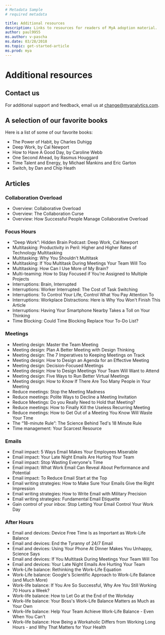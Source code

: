 ```yaml
---
# Metadata Sample
# required metadata

title: Additional resources
description: Links to resources for readers of MyA adoption material. 
author: paul9955
ms.author: v-pascha
ms.date: 03/28/2018
ms.topic: get-started-article
ms.prod: mya
---
```


# Additional resources

## Contact us
For additional support and feedback, email us at change@myanalytics.com.

## A selection of our favorite books

Here is a list of some of our favorite books:
 * The Power of Habit, by Charles Duhigg
 * Deep Work, by Cal Newport
 * How to Have A Good Day, by Caroline Webb
 * One Second Ahead, by Rasmus Houggard
 * Time Talent and Energy, by Michael Mankins and Eric Garton
 * Switch, by Dan and Chip Heath

## Articles

### Collaboration Overload

 * Overview: Collaborative Overload 
 * Overview: The Collaboration Curse
 * Overview: How Successful People Manage Collaborative Overload

### Focus Hours

 * “Deep Work”: Hidden Brain Podcast: Deep Work, Cal Newport
 * Multitasking: Productivity in Peril: Higher and Higher Rates of Technology Multitasking
 * Multitasking: Why You Shouldn't Multitask
 * Multitasking: If You Multitask During Meetings Your Team Will Too
 * Multitasking: How Can I Use More of My Brain?
 * Multi-teaming: How to Stay Focused if You're Assigned to Multiple Projects
 * Interruptions: Brain, Interrupted
 * Interruptions: Worker Interrupted: The Cost of Task Switching
 * Interruptions: To Control Your Life, Control What You Pay Attention To
 * Interruptions: Workplace Distractions: Here is Why You Won't Finish This Article
 * Interruptions: Having Your Smartphone Nearby Takes a Toll on Your Thinking
 * Time Blocking: Could Time Blocking Replace Your To-Do List?

### Meetings

 * Meeting design: Master the Team Meeting
 * Meeting design: Plan A Better Meeting with Design Thinking 
 * Meeting design: The 7 Imperatives to Keeping Meetings on Track
 * Meeting design: How to Design an Agenda for an Effective Meeting
 * Meeting design: Decision-Focused Meetings
 * Meeting design: How to Design Meetings Your Team Will Want to Attend
 * Meeting design: Five Ways to Run Better Virtual Meetings
 * Meeting design: How to Know If There Are Too Many People in Your Meeting
 * Reduce meetings: Stop the Meeting Madness
 * Reduce meetings: Polite Ways to Decline a Meeting Invitation
 * Reduce Meetings: Do you Really Need to Hold that Meeting?
 * Reduce meetings: How to Finally Kill the Useless Recurring Meeting
 * Reduce meetings: How to Get Out of a Meeting You Know Will Waste Your Time
 * The “18-minute Rule”: The Science Behind Ted's 18 Minute Rule
 * Time management: Your Scarcest Resource

### Emails

 * Email impact: 5 Ways Email Makes Your Employees Miserable
 * Email impact: Your Late Night Emails Are Hurting Your Team
 * Email impact: Stop Wasting Everyone's Time
 * Email impact: What Work Email Can Reveal About Performance and Potential
 * Email impact: To Reduce Email Start at the Top
 * Email writing strategies: How to Make Sure Your Emails Give the Right Impression
 * Email writing strategies: How to Write Email with Military Precision
 * Email writing strategies: Fundamental Email Etiquette
 * Gain control of your inbox: Stop Letting Your Email Control Your Work Day

### After Hours
 * Email and devices: Device Free Time Is as Important as Work-Life Balance
 * Email and devices: End the Tyranny of 24/7 Email
 * Email and devices: Using Your Phone At Dinner Makes You Unhappy, Science Says
 * Email and devices: If You Multitask During Meetings Your Team Will Too
 * Email and devices: Your Late Night Emails Are Hurting Your Team
 * Work-Life balance: Rethinking the Work-Life Equation
 * Work-Life balance: Google's Scientific Approach to Work-Life Balance (and Much More)
 * Work-life balance: If You Are So Successful, Why Are You Still Working 70 Hours a Week?
 * Work-life balance: How to Let Go at the End of the Workday
 * Work-life balance: Your Boss's Work-Life Balance Matters as Much as Your Own
 * Work-life balance: Help Your Team Achieve Work-Life Balance - Even When You Can't
 * Work-life balance: How Being a Workaholic Differs from Working Long Hours - and Why That Matters for Your Health
